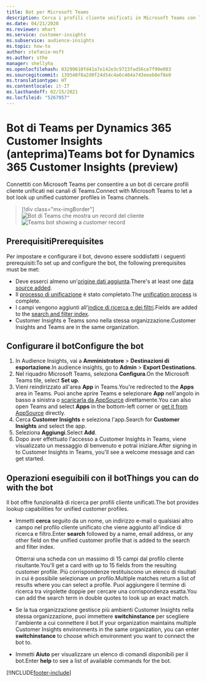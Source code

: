 ```yaml
---
title: Bot per Microsoft Teams
description: Cerca i profili cliente unificati in Microsoft Teams con l'aiuto di un bot.
ms.date: 04/21/2020
ms.reviewer: mhart
ms.service: customer-insights
ms.subservice: audience-insights
ms.topic: how-to
author: stefanie-msft
ms.author: sthe
manager: shellyha
ms.openlocfilehash: 03299610fd41a7e142e3c9723fad56ce7f90e083
ms.sourcegitcommit: 139548f8a2d0f24d54c4a6c404a743eeeb8ef8e0
ms.translationtype: HT
ms.contentlocale: it-IT
ms.lasthandoff: 02/15/2021
ms.locfileid: "5267957"
---
```

# <a name="teams-bot-for-dynamics-365-customer-insights-preview"></a><span data-ttu-id="5833a-103">Bot di Teams per Dynamics 365 Customer Insights (anteprima)</span><span class="sxs-lookup"><span data-stu-id="5833a-103">Teams bot for Dynamics 365 Customer Insights (preview)</span></span>

<span data-ttu-id="5833a-104">Connettiti con Microsoft Teams per consentire a un bot di cercare profili cliente unificati nei canali di Teams.</span><span class="sxs-lookup"><span data-stu-id="5833a-104">Connect with Microsoft Teams to let a bot look up unified customer profiles in Teams channels.</span></span>

> [!div class="mx-imgBorder"]
> <span data-ttu-id="5833a-105">![Bot di Teams che mostra un record del cliente](media/teams-bot.png "Bot di Teams che mostra un record del cliente")</span><span class="sxs-lookup"><span data-stu-id="5833a-105">![Teams bot showing a customer record](media/teams-bot.png "Teams bot showing a customer record")</span></span>

## <a name="prerequisites"></a><span data-ttu-id="5833a-106">Prerequisiti</span><span class="sxs-lookup"><span data-stu-id="5833a-106">Prerequisites</span></span>

<span data-ttu-id="5833a-107">Per impostare e configurare il bot, devono essere soddisfatti i seguenti prerequisiti:</span><span class="sxs-lookup"><span data-stu-id="5833a-107">To set up and configure the bot, the following prerequisites must be met:</span></span>

- <span data-ttu-id="5833a-108">Deve esserci almeno un'[origine dati aggiunta](data-sources.md).</span><span class="sxs-lookup"><span data-stu-id="5833a-108">There's at least one [data source added](data-sources.md).</span></span>
- <span data-ttu-id="5833a-109">Il [processo di unificazione](data-unification.md) è stato completato.</span><span class="sxs-lookup"><span data-stu-id="5833a-109">The [unification process](data-unification.md) is complete.</span></span>
- <span data-ttu-id="5833a-110">I campi vengono aggiunti all'[indice di ricerca e dei filtri](search-filter-index.md).</span><span class="sxs-lookup"><span data-stu-id="5833a-110">Fields are added to the [search and filter index](search-filter-index.md).</span></span>
- <span data-ttu-id="5833a-111">Customer Insights e Teams sono nella stessa organizzazione.</span><span class="sxs-lookup"><span data-stu-id="5833a-111">Customer Insights and Teams are in the same organization.</span></span>

## <a name="configure-the-bot"></a><span data-ttu-id="5833a-112">Configurare il bot</span><span class="sxs-lookup"><span data-stu-id="5833a-112">Configure the bot</span></span>

1. <span data-ttu-id="5833a-113">In Audience Insights, vai a **Amministratore** > **Destinazioni di esportazione**.</span><span class="sxs-lookup"><span data-stu-id="5833a-113">In audience insights, go to **Admin** > **Export Destinations**.</span></span>
1. <span data-ttu-id="5833a-114">Nel riquadro Microsoft Teams, seleziona **Configura**.</span><span class="sxs-lookup"><span data-stu-id="5833a-114">On the Microsoft Teams tile, select **Set up**.</span></span>
1. <span data-ttu-id="5833a-115">Vieni reindirizzato all'area **App** in Teams.</span><span class="sxs-lookup"><span data-stu-id="5833a-115">You're redirected to the **Apps** area in Teams.</span></span> <span data-ttu-id="5833a-116">Puoi anche aprire Teams e selezionare **App** nell'angolo in basso a sinistra o [scaricarla da AppSource](https://go.microsoft.com/fwlink/?linkid=2124104) direttamente.</span><span class="sxs-lookup"><span data-stu-id="5833a-116">You can also open Teams and select **Apps** in the bottom-left corner or [get it from AppSource](https://go.microsoft.com/fwlink/?linkid=2124104) directly.</span></span>
1. <span data-ttu-id="5833a-117">Cerca **Customer Insights** e seleziona l'app.</span><span class="sxs-lookup"><span data-stu-id="5833a-117">Search for **Customer Insights** and select the app.</span></span>
1. <span data-ttu-id="5833a-118">Seleziona **Aggiungi**.</span><span class="sxs-lookup"><span data-stu-id="5833a-118">Select **Add**.</span></span>
1. <span data-ttu-id="5833a-119">Dopo aver effettuato l'accesso a Customer Insights in Teams, viene visualizzato un messaggio di benvenuto e potrai iniziare.</span><span class="sxs-lookup"><span data-stu-id="5833a-119">After signing in to Customer Insights in Teams, you'll see a welcome message and can get started.</span></span>

## <a name="things-you-can-do-with-the-bot"></a><span data-ttu-id="5833a-120">Operazioni eseguibili con il bot</span><span class="sxs-lookup"><span data-stu-id="5833a-120">Things you can do with the bot</span></span>

<span data-ttu-id="5833a-121">Il bot offre funzionalità di ricerca per profili cliente unificati.</span><span class="sxs-lookup"><span data-stu-id="5833a-121">The bot provides lookup capabilities for unified customer profiles.</span></span>

- <span data-ttu-id="5833a-122">Immetti **cerca** seguito da un nome, un indirizzo e-mail o qualsiasi altro campo nel profilo cliente unificato che viene aggiunto all'indice di ricerca e filtro.</span><span class="sxs-lookup"><span data-stu-id="5833a-122">Enter **search** followed by a name, email address, or any other field on the unified customer profile that is added to the search and filter index.</span></span>

  <span data-ttu-id="5833a-123">Otterrai una scheda con un massimo di 15 campi dal profilo cliente risultante.</span><span class="sxs-lookup"><span data-stu-id="5833a-123">You'll get a card with up to 15 fields from the resulting customer profile.</span></span> <span data-ttu-id="5833a-124">Più corrispondenze restituiscono un elenco di risultati in cui è possibile selezionare un profilo.</span><span class="sxs-lookup"><span data-stu-id="5833a-124">Multiple matches return a list of results where you can select a profile.</span></span> <span data-ttu-id="5833a-125">Puoi aggiungere il termine di ricerca tra virgolette doppie per cercare una corrispondenza esatta.</span><span class="sxs-lookup"><span data-stu-id="5833a-125">You can add the search term in double quotes to look up an exact match.</span></span>

- <span data-ttu-id="5833a-126">Se la tua organizzazione gestisce più ambienti Customer Insights nella stessa organizzazione, puoi immettere **switchinstance** per scegliere l'ambiente a cui connettere il bot.</span><span class="sxs-lookup"><span data-stu-id="5833a-126">If your organization maintains multiple Customer Insights environments in the same organization, you can enter **switchinstance** to choose which environment you want to connect the bot to.</span></span>

- <span data-ttu-id="5833a-127">Immetti **Aiuto** per visualizzare un elenco di comandi disponibili per il bot.</span><span class="sxs-lookup"><span data-stu-id="5833a-127">Enter **help** to see a list of available commands for the bot.</span></span>  


[!INCLUDE[footer-include](../includes/footer-banner.md)]